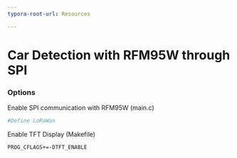 ```yaml
---
typora-root-url: Resources

---
```


# Car Detection with RFM95W through SPI

### Options

Enable SPI communication with RFM95W (main.c)
```bash
#Define LoRaWan
```

Enable TFT Display (Makefile)
```
PROG_CFLAGS+=-DTFT_ENABLE
```
